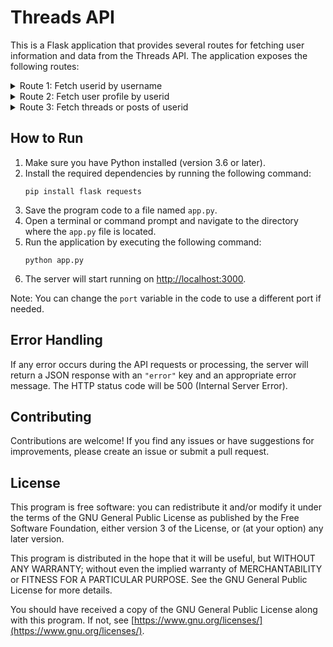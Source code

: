 # Threads API

This is a Flask application that provides several routes for fetching user information and data from the Threads API. The application exposes the following routes:

<details>
  <summary>Route 1: Fetch userid by username</summary>

- **Endpoint**: `/userid/<username>`
- **Method**: GET
- **Description**: Fetches the user ID by providing the username.
- **Parameters**:
  - `<username>`: The username of the user.
- **Response**: Returns a JSON object with the `userid` of the user.
- **Example**: [http://localhost:3000/userid/johndoe](http://localhost:3000/userid/johndoe)
</details>

<details>
  <summary>Route 2: Fetch user profile by userid</summary>

- **Endpoint**: `/userprofile/<userid>`
- **Method**: GET
- **Description**: Fetches the user profile by providing the user ID.
- **Parameters**:
  - `<userid>`: The ID of the user.
- **Response**: Returns the user profile data as a JSON object.
- **Example**: [http://localhost:3000/userprofile/12345](http://localhost:3000/userprofile/12345)
</details>

<details>
  <summary>Route 3: Fetch threads or posts of userid</summary>

- **Endpoint**: `/threads/<userid>`
- **Method**: GET
- **Description**: Fetches the threads or posts of a user by providing the user ID.
- **Parameters**:
  - `<userid>`: The ID of the user.
- **Response**: Returns the threads or posts data as a JSON object.
- **Example**: [http://localhost:3000/threads/12345](http://localhost:3000/threads/12345)
</details>

## How to Run

1. Make sure you have Python installed (version 3.6 or later).
2. Install the required dependencies by running the following command:
   ```
   pip install flask requests
   ```
3. Save the program code to a file named `app.py`.
4. Open a terminal or command prompt and navigate to the directory where the `app.py` file is located.
5. Run the application by executing the following command:
   ```
   python app.py
   ```
6. The server will start running on [http://localhost:3000](http://localhost:3000).

Note: You can change the `port` variable in the code to use a different port if needed.

## Error Handling

If any error occurs during the API requests or processing, the server will return a JSON response with an `"error"` key and an appropriate error message. The HTTP status code will be 500 (Internal Server Error).

## Contributing

Contributions are welcome! If you find any issues or have suggestions for improvements, please create an issue or submit a pull request.

## License

This program is free software: you can redistribute it and/or modify it under the terms of the GNU General Public License as published by the Free Software Foundation, either version 3 of the License, or (at your option) any later version.

This program is distributed in the hope that it will be useful, but WITHOUT ANY WARRANTY; without even the implied warranty of MERCHANTABILITY or FITNESS FOR A PARTICULAR PURPOSE. See the GNU General Public License for more details.

You should have received a copy of the GNU General Public License along with this program. If not, see [https://www.gnu.org/licenses/](https://www.gnu.org/licenses/).
